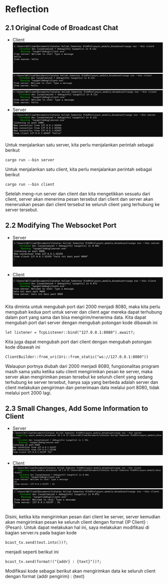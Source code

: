 #  Reflection
## 2.1 Original Code of Broadcast Chat
- Client
![Foto 1](image.png)
![Foto 2](image-1.png)
![Foto 3](image-2.png)
- Server
![Foto 4](image-3.png)

Untuk menjalankan satu server, kita perlu menjalankan perintah sebagai berikut
```
cargo run --bin server
```

Untuk menjalankan satu client, kita perlu menjalankan perintah sebagai berikut
```
cargo run --bin client
```

Setelah meng-run server dan client dan kita mengetikkan sesuatu dari client, server akan menerima pesan tersebut dari client dan server akan meneruskan pesan dari client tersebut ke seluruh client yang terhubung ke server tersebut. 

## 2.2 Modifying The Websocket Port
- Server
![Foto 8080 Server](image-4.png)

- Client
![Foto 8080 Client](image-5.png)

Kita diminta untuk mengubah port dari 2000 menjadi 8080, maka kita perlu mengubah kedua port untuk server dan client agar mereka dapat terhubung dalam port yang sama dan bisa mengirim/menerima data. Kita dapat mengubah port dari server dengan mengubah potongan kode dibawah ini
```
let listener = TcpListener::bind("127.0.0.1:8080").await?;
```

Kita juga dapat mengubah port dari client dengan mengubah potongan kode dibawah ini
```
ClientBuilder::from_uri(Uri::from_static("ws://127.0.0.1:8080"))
```
Walaupun portnya diubah dari 2000 menjadi 8080, fungsionalitas program masih sama yaitu ketika satu client mengirimkan pesan ke server, maka server akan mengirimkan pesan tersebut ke seluruh client yang sedang terhubung ke server tersebut, hanya saja yang berbeda adalah server dan client melakukan pengiriman dan penerimaan data melalui port 8080, tidak melalui port 2000 lagi.

## 2.3 Small Changes, Add Some Information to Client
- Server
![Servernya](image-6.png)

- Client
![Client 1](image-7.png)
![Client 2](image-8.png)

Disini, ketika kita mengirimkan pesan dari client ke server, server kemudian akan mengirimkan pesan ke seluruh client dengan format {IP Client} : {Pesan}. Untuk dapat melakukan hal ini, saya melakukan modifikasi di bagian server.rs pada bagian kode 
```
bcast_tx.send(text.into())?;
```
menjadi seperti berikut ini
```
bcast_tx.send(format!("{addr} : {text}"))?;
```
Modifikasi kode sebagai berikut akan mengirimkan data ke seluruh client dengan format {addr pengirim} : {text}